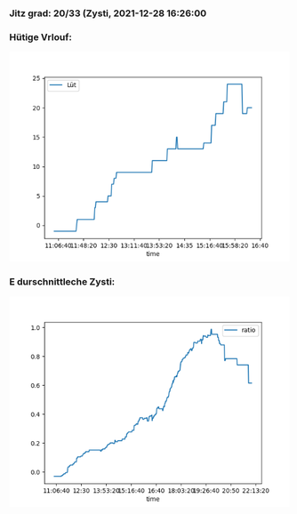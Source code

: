 ### Jitz grad: 20/33 (Zysti, 2021-12-28 16:26:00

### Hütige Vrlouf:
![Graph](Today.png)

### E durschnittleche Zysti:
![Graph](Zysti.png)